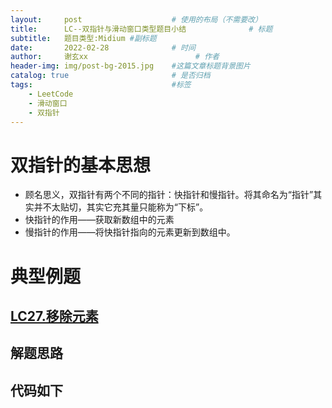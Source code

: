 ```yaml
---
layout:     post   				    # 使用的布局（不需要改）
title:      LC--双指针与滑动窗口类型题目小结				# 标题 
subtitle:   题目类型:Midium #副标题
date:       2022-02-28 				# 时间
author:     谢玄xx 						# 作者
header-img: img/post-bg-2015.jpg 	#这篇文章标题背景图片
catalog: true 						# 是否归档
tags:								#标签
    - LeetCode
    - 滑动窗口
    - 双指针
---
```


# 双指针的基本思想

* 顾名思义，双指针有两个不同的指针：快指针和慢指针。将其命名为“指针”其实并不太贴切，其实它充其量只能称为“下标”。
* 快指针的作用——获取新数组中的元素
* 慢指针的作用——将快指针指向的元素更新到数组中。

# 典型例题

## [LC27.移除元素](https://leetcode.cn/problems/remove-element/)

## 解题思路

## 代码如下

```CPP

```
